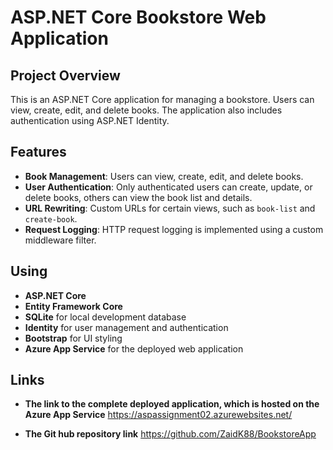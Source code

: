 # ASP.NET Core Bookstore Web Application

## Project Overview

This is an ASP.NET Core application for managing a bookstore. Users can view, create, edit, and delete books. The application also includes authentication using ASP.NET Identity.

## Features

- **Book Management**: Users can view, create, edit, and delete books.
- **User Authentication**: Only authenticated users can create, update, or delete books, others can view the book list and details.
- **URL Rewriting**: Custom URLs for certain views, such as `book-list` and `create-book`.
- **Request Logging**: HTTP request logging is implemented using a custom middleware filter.

## Using

- **ASP.NET Core**
- **Entity Framework Core**
- **SQLite** for local development database
- **Identity** for user management and authentication
- **Bootstrap** for UI styling
- **Azure App Service** for the deployed web application

## Links

- **The link to the complete deployed application, which is hosted on the Azure App Service**
  https://aspassignment02.azurewebsites.net/

- **The Git hub repository link**
  https://github.com/ZaidK88/BookstoreApp
